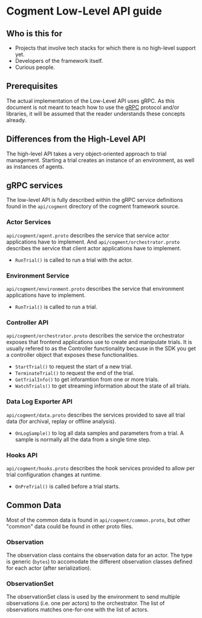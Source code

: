 # Cogment Low-Level API guide

## Who is this for

-   Projects that involve tech stacks for which there is no high-level support yet.
-   Developers of the framework itself.
-   Curious people.

## Prerequisites

The actual implementation of the Low-Level API uses gRPC. As this document is not meant to teach how to use the [gRPC](https://grpc.io) protocol and/or libraries, it will be assumed that the reader understands these concepts already.

## Differences from the High-Level API

The high-level API takes a very object-oriented approach to trial management. Starting a trial creates an instance of an environment, as well as instances of agents.

## gRPC services

The low-level API is fully described within the gRPC service definitions found in the `api/cogment` directory of the cogment framework source.

### Actor Services

`api/cogment/agent.proto` describes the service that service actor applications have to implement. And `api/cogment/orchestrator.proto` describes the service that client actor applications have to implement.

-   `RunTrial()` is called to run a trial with the actor.

### Environment Service

`api/cogment/environment.proto` describes the service that environment applications have to implement.

-   `RunTrial()` is called to run a trial.

### Controller API

`api/cogment/orchestrator.proto` describes the service the orchestrator exposes that frontend applications use to create and manipulate trials. It is usually refered to as the Controller functionality because in the SDK you get a controller object that exposes these functionalities.

-   `StartTrial()` to request the start of a new trial.
-   `TerminateTrial()` to request the end of the trial.
-   `GetTrialInfo()` to get inforamtion from one or more trials.
-   `WatchTrials()` to get streaming information about the state of all trials.

### Data Log Exporter API

`api/cogment/data.proto` describes the services provided to save all trial data (for archival, replay or offline analysis).

-   `OnLogSample()` to log all data samples and parameters from a trial. A sample is normally all the data from a single time step.

### Hooks API

`api/cogment/hooks.proto` describes the hook services provided to allow per trial configuration changes at runtime.

-   `OnPreTrial()` is called before a trial starts.

## Common Data

Most of the common data is found in `api/cogment/common.proto`, but other "common" data could be found in other proto files.

### Observation

The observation class contains the observation data for an actor. The type is generic (`bytes`) to accomodate the different observation classes defined for each actor (after serialization).

### ObservationSet

The observationSet class is used by the environment to send multiple observations (i.e. one per actors) to the orchestrator. The list of observations matches one-for-one with the list of actors.
